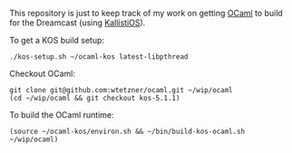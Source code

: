 
This repository is just to keep track of my work on getting [OCaml](https://github.com/ocaml/ocaml) to build for the Dreamcast (using [KallistiOS](https://github.com/KallistiOS/KallistiOS)).

To get a KOS build setup:
```
./kos-setup.sh ~/ocaml-kos latest-libpthread
```

Checkout OCaml:
```
git clone git@github.com:wtetzner/ocaml.git ~/wip/ocaml
(cd ~/wip/ocaml && git checkout kos-5.1.1)
```

To build the OCaml runtime:
```
(source ~/ocaml-kos/environ.sh && ~/bin/build-kos-ocaml.sh ~/wip/ocaml)
```
